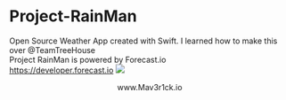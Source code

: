 # Project-RainMan
Open Source Weather App created with Swift. I learned how to make this over @TeamTreeHouse<br>
Project RainMan is powered by Forecast.io<br>
https://developer.forecast.io
![](http://s10.postimg.org/yxy033a6h/Project_Ran_Main_Background.png)
<br>
<center>www.Mav3r1ck.io</center>

